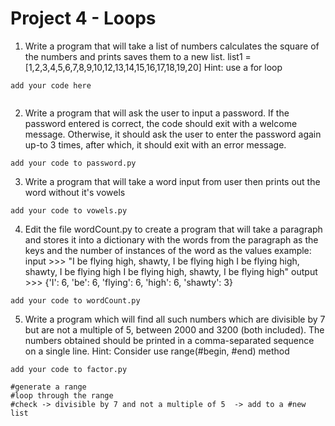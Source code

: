 # Project 4 - Loops

1) Write a program that will take a list of numbers calculates the square of the numbers and prints saves them to a new list.
list1 = [1,2,3,4,5,6,7,8,9,10,12,13,14,15,16,17,18,19,20]
Hint: use a for loop
```shell
add your code here


```

2) Write a program that will ask the user to input a password. If the password entered is correct, the code should exit with a welcome message. Otherwise, it should ask the user to enter the password again up-to 3 times, after which, it should exit with an error message.
```shell
add your code to password.py
```

3) Write a program that will take a word input from user then prints out the word without it's vowels
```shell
add your code to vowels.py
```


4) Edit the file wordCount.py to create a program that will take a paragraph and stores it into a dictionary with the words from the paragraph as the keys and the number of instances of the word as the values
example:
input >>> "I be flying high, shawty, I be flying high I be flying high, shawty, I be flying high I be flying high, shawty, I be flying high"
output >>> {'I': 6, 'be': 6, 'flying': 6, 'high': 6, 'shawty': 3}
```shell
add your code to wordCount.py
```


5) Write a program which will find all such numbers which are divisible by 7 but are not a multiple of 5,
between 2000 and 3200 (both included).
The numbers obtained should be printed in a comma-separated sequence on a single line.
Hint: Consider use range(#begin, #end) method
```shell
add your code to factor.py

#generate a range
#loop through the range
#check -> divisible by 7 and not a multiple of 5  -> add to a #new list
```
